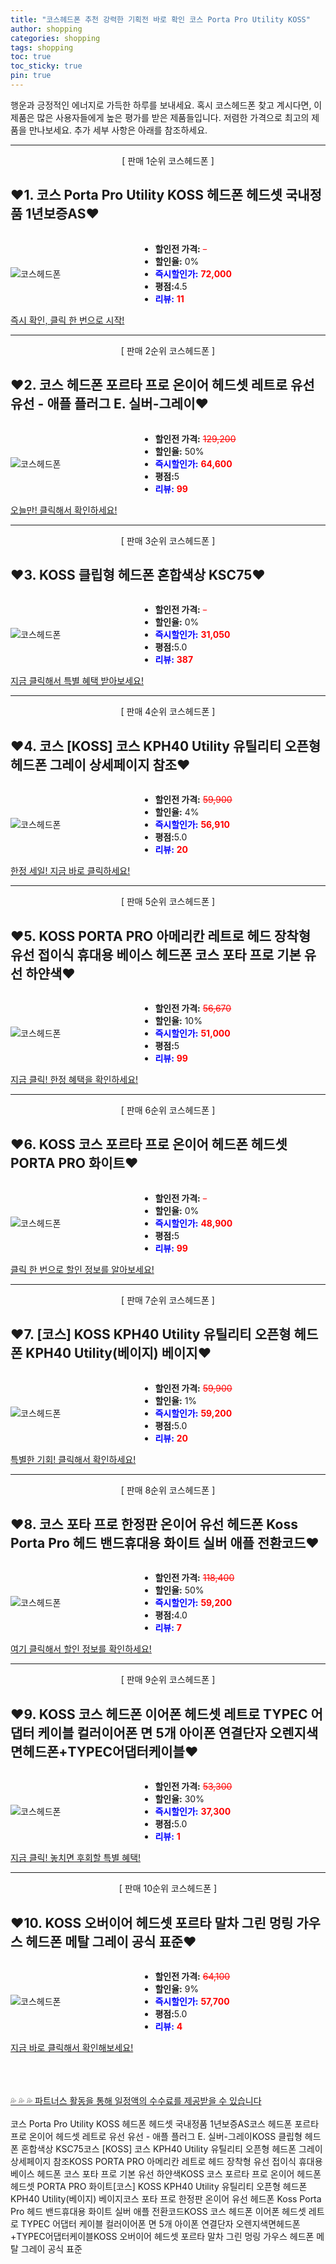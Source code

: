 ```yaml
---
title: "코스헤드폰 추천 강력한 기획전 바로 확인 코스 Porta Pro Utility KOSS"
author: shopping
categories: shopping
tags: shopping
toc: true
toc_sticky: true
pin: true
---
```

행운과 긍정적인 에너지로 가득한 하루를 보내세요. 혹시 코스헤드폰 찾고 계시다면, 이 제품은 많은 사용자들에게 높은 평가를 받은 제품들입니다. 저렴한 가격으로 최고의 제품을 만나보세요. 추가 세부 사항은 아래를 참조하세요.

---
<p class="toplist" style="margin: 0 auto; display: block; width: fit-content;">[ 판매 1순위 코스헤드폰 ]</p>

<h2><strong>❤️1. 코스 Porta Pro Utility KOSS 헤드폰 헤드셋 국내정품 1년보증AS❤️</strong></h2>

<div style="display: flex; align-items: center;">
    <div style="flex: 0.4;">
        <img src="https://thumbnail9.coupangcdn.com/thumbnails/remote/230x230ex/image/vendor_inventory/3a13/555cf40e6791ad9a1493e5e0ed9dee36ae1c969be493be8469df23147417.png" alt="코스헤드폰" style="max-width: 100%;">
    </div>
    <div style="flex: 0.6; margin-left: 10px;">
        <ul>
            <li><strong>할인전 가격:</strong> <del style="color: red;">-</del></li>
            <li><strong>할인율:</strong> 0%</li>
            <li><span style='color:blue'><strong>즉시할인가:</strong></span> <span style='color:red'><strong>72,000</strong></span></li>
            <li><strong>평점:</strong>4.5</li>
            <li><span style='color:blue'><strong>리뷰:</strong></span> <span style='color:red'><strong>11</strong></span></li>
        </ul>
    </div>
</div>
<div class="center">
    <a href="https://William4Davisa.github.io?lptag=AF9450613&subid=githubio&pageKey=7025892016&traceid=V0-153&itemId=17321871645&vendorItemId=90188952489" class="myButton">
        즉시 확인, 클릭 한 번으로 시작!
    </a>
</div>


---
<p class="toplist" style="margin: 0 auto; display: block; width: fit-content;">[ 판매 2순위 코스헤드폰 ]</p>

<h2><strong>❤️2. 코스 헤드폰 포르타 프로 온이어 헤드셋 레트로 유선 유선 - 애플 플러그 E. 실버-그레이❤️</strong></h2>

<div style="display: flex; align-items: center;">
    <div style="flex: 0.4;">
        <img src="https://thumbnail6.coupangcdn.com/thumbnails/remote/230x230ex/image/vendor_inventory/8108/a6abe547a5d156518230bb97f3f8f58b70c033bc423dcad0dcf79ec3f4be.jpg" alt="코스헤드폰" style="max-width: 100%;">
    </div>
    <div style="flex: 0.6; margin-left: 10px;">
        <ul>
            <li><strong>할인전 가격:</strong> <del style="color: red;">129,200</del></li>
            <li><strong>할인율:</strong> 50%</li>
            <li><span style='color:blue'><strong>즉시할인가:</strong></span> <span style='color:red'><strong>64,600</strong></span></li>
            <li><strong>평점:</strong>5</li>
            <li><span style='color:blue'><strong>리뷰:</strong></span> <span style='color:red'><strong>99</strong></span></li>
        </ul>
    </div>
</div>
<div class="center">
    <a href="https://William4Davisa.github.io?lptag=AF9450613&subid=githubio&pageKey=8063437583&traceid=V0-153&itemId=22665863921&vendorItemId=89703811439" class="myButton">
        오늘만! 클릭해서 확인하세요!
    </a>
</div>


---
<p class="toplist" style="margin: 0 auto; display: block; width: fit-content;">[ 판매 3순위 코스헤드폰 ]</p>

<h2><strong>❤️3. KOSS 클립형 헤드폰 혼합색상 KSC75❤️</strong></h2>

<div style="display: flex; align-items: center;">
    <div style="flex: 0.4;">
        <img src="https://thumbnail7.coupangcdn.com/thumbnails/remote/230x230ex/image/vendor_inventory/1c1d/d1f08a3d2488a1a540b58b617546cdf26089f7ef46906b2f1385ab503aa3.jpg" alt="코스헤드폰" style="max-width: 100%;">
    </div>
    <div style="flex: 0.6; margin-left: 10px;">
        <ul>
            <li><strong>할인전 가격:</strong> <del style="color: red;">-</del></li>
            <li><strong>할인율:</strong> 0%</li>
            <li><span style='color:blue'><strong>즉시할인가:</strong></span> <span style='color:red'><strong>31,050</strong></span></li>
            <li><strong>평점:</strong>5.0</li>
            <li><span style='color:blue'><strong>리뷰:</strong></span> <span style='color:red'><strong>387</strong></span></li>
        </ul>
    </div>
</div>
<div class="center">
    <a href="https://William4Davisa.github.io?lptag=AF9450613&subid=githubio&pageKey=1747913359&traceid=V0-153&itemId=2976627093&vendorItemId=4533854065" class="myButton">
        지금 클릭해서 특별 혜택 받아보세요!
    </a>
</div>


---
<p class="toplist" style="margin: 0 auto; display: block; width: fit-content;">[ 판매 4순위 코스헤드폰 ]</p>

<h2><strong>❤️4. 코스 [KOSS] 코스 KPH40 Utility 유틸리티 오픈형 헤드폰 그레이 상세페이지 참조❤️</strong></h2>

<div style="display: flex; align-items: center;">
    <div style="flex: 0.4;">
        <img src="https://thumbnail6.coupangcdn.com/thumbnails/remote/230x230ex/image/vendor_inventory/21d0/c2b7a7380957be6686a2fb8e835095f3c17682d613a0e45fb2d571bf5a94.jpg" alt="코스헤드폰" style="max-width: 100%;">
    </div>
    <div style="flex: 0.6; margin-left: 10px;">
        <ul>
            <li><strong>할인전 가격:</strong> <del style="color: red;">59,900</del></li>
            <li><strong>할인율:</strong> 4%</li>
            <li><span style='color:blue'><strong>즉시할인가:</strong></span> <span style='color:red'><strong>56,910</strong></span></li>
            <li><strong>평점:</strong>5.0</li>
            <li><span style='color:blue'><strong>리뷰:</strong></span> <span style='color:red'><strong>20</strong></span></li>
        </ul>
    </div>
</div>
<div class="center">
    <a href="https://William4Davisa.github.io?lptag=AF9450613&subid=githubio&pageKey=7025686567&traceid=V0-153&itemId=17320643271&vendorItemId=85498619814" class="myButton">
        한정 세일! 지금 바로 클릭하세요!
    </a>
</div>


---
<p class="toplist" style="margin: 0 auto; display: block; width: fit-content;">[ 판매 5순위 코스헤드폰 ]</p>

<h2><strong>❤️5. KOSS PORTA PRO 아메리칸 레트로 헤드 장착형 유선 접이식 휴대용 베이스 헤드폰 코스 포타 프로 기본 유선 하얀색❤️</strong></h2>

<div style="display: flex; align-items: center;">
    <div style="flex: 0.4;">
        <img src="https://thumbnail9.coupangcdn.com/thumbnails/remote/230x230ex/image/vendor_inventory/f89c/eafaf1dad5f2bb8edef21954b8a8f41942e1b3bee6dc14a25064098684ca.png" alt="코스헤드폰" style="max-width: 100%;">
    </div>
    <div style="flex: 0.6; margin-left: 10px;">
        <ul>
            <li><strong>할인전 가격:</strong> <del style="color: red;">56,670</del></li>
            <li><strong>할인율:</strong> 10%</li>
            <li><span style='color:blue'><strong>즉시할인가:</strong></span> <span style='color:red'><strong>51,000</strong></span></li>
            <li><strong>평점:</strong>5</li>
            <li><span style='color:blue'><strong>리뷰:</strong></span> <span style='color:red'><strong>99</strong></span></li>
        </ul>
    </div>
</div>
<div class="center">
    <a href="https://William4Davisa.github.io?lptag=AF9450613&subid=githubio&pageKey=8155330805&traceid=V0-153&itemId=23227044602&vendorItemId=90259513778" class="myButton">
        지금 클릭! 한정 혜택을 확인하세요!
    </a>
</div>


---
<p class="toplist" style="margin: 0 auto; display: block; width: fit-content;">[ 판매 6순위 코스헤드폰 ]</p>

<h2><strong>❤️6. KOSS 코스 포르타 프로 온이어 헤드폰 헤드셋 PORTA PRO 화이트❤️</strong></h2>

<div style="display: flex; align-items: center;">
    <div style="flex: 0.4;">
        <img src="https://thumbnail6.coupangcdn.com/thumbnails/remote/230x230ex/image/vendor_inventory/ba45/ab4832a3d0c8a31b9b92fb61b01496c0d00dcc3db2ba9be3f56ec20fc0e4.jpg" alt="코스헤드폰" style="max-width: 100%;">
    </div>
    <div style="flex: 0.6; margin-left: 10px;">
        <ul>
            <li><strong>할인전 가격:</strong> <del style="color: red;">-</del></li>
            <li><strong>할인율:</strong> 0%</li>
            <li><span style='color:blue'><strong>즉시할인가:</strong></span> <span style='color:red'><strong>48,900</strong></span></li>
            <li><strong>평점:</strong>5</li>
            <li><span style='color:blue'><strong>리뷰:</strong></span> <span style='color:red'><strong>99</strong></span></li>
        </ul>
    </div>
</div>
<div class="center">
    <a href="https://William4Davisa.github.io?lptag=AF9450613&subid=githubio&pageKey=8116231227&traceid=V0-153&itemId=23010264154&vendorItemId=90044104066" class="myButton">
        클릭 한 번으로 할인 정보를 알아보세요!
    </a>
</div>


---
<p class="toplist" style="margin: 0 auto; display: block; width: fit-content;">[ 판매 7순위 코스헤드폰 ]</p>

<h2><strong>❤️7. [코스] KOSS KPH40 Utility 유틸리티 오픈형 헤드폰 KPH40 Utility(베이지) 베이지❤️</strong></h2>

<div style="display: flex; align-items: center;">
    <div style="flex: 0.4;">
        <img src="https://thumbnail9.coupangcdn.com/thumbnails/remote/230x230ex/image/vendor_inventory/b54a/ccc8d3e941f333a1348a9c68f1e8acd926bd54e08d5a3bf480405c255bfb.jpg" alt="코스헤드폰" style="max-width: 100%;">
    </div>
    <div style="flex: 0.6; margin-left: 10px;">
        <ul>
            <li><strong>할인전 가격:</strong> <del style="color: red;">59,900</del></li>
            <li><strong>할인율:</strong> 1%</li>
            <li><span style='color:blue'><strong>즉시할인가:</strong></span> <span style='color:red'><strong>59,200</strong></span></li>
            <li><strong>평점:</strong>5.0</li>
            <li><span style='color:blue'><strong>리뷰:</strong></span> <span style='color:red'><strong>20</strong></span></li>
        </ul>
    </div>
</div>
<div class="center">
    <a href="https://William4Davisa.github.io?lptag=AF9450613&subid=githubio&pageKey=7025686567&traceid=V0-153&itemId=17404530734&vendorItemId=85727315594" class="myButton">
        특별한 기회! 클릭해서 확인하세요!
    </a>
</div>


---
<p class="toplist" style="margin: 0 auto; display: block; width: fit-content;">[ 판매 8순위 코스헤드폰 ]</p>

<h2><strong>❤️8. 코스 포타 프로 한정판 온이어 유선 헤드폰 Koss Porta Pro 헤드 밴드휴대용 화이트 실버 애플 전환코드❤️</strong></h2>

<div style="display: flex; align-items: center;">
    <div style="flex: 0.4;">
        <img src="https://thumbnail8.coupangcdn.com/thumbnails/remote/230x230ex/image/vendor_inventory/bfd7/6fe92b690923fdfc5e4dc71cfee641e6e029db2bc36a70a0305b13675a30.jpg" alt="코스헤드폰" style="max-width: 100%;">
    </div>
    <div style="flex: 0.6; margin-left: 10px;">
        <ul>
            <li><strong>할인전 가격:</strong> <del style="color: red;">118,400</del></li>
            <li><strong>할인율:</strong> 50%</li>
            <li><span style='color:blue'><strong>즉시할인가:</strong></span> <span style='color:red'><strong>59,200</strong></span></li>
            <li><strong>평점:</strong>4.0</li>
            <li><span style='color:blue'><strong>리뷰:</strong></span> <span style='color:red'><strong>7</strong></span></li>
        </ul>
    </div>
</div>
<div class="center">
    <a href="https://William4Davisa.github.io?lptag=AF9450613&subid=githubio&pageKey=7122026042&traceid=V0-153&itemId=17835017553&vendorItemId=89703811448" class="myButton">
        여기 클릭해서 할인 정보를 확인하세요!
    </a>
</div>


---
<p class="toplist" style="margin: 0 auto; display: block; width: fit-content;">[ 판매 9순위 코스헤드폰 ]</p>

<h2><strong>❤️9. KOSS 코스 헤드폰 이어폰 헤드셋 레트로 TYPEC 어댑터 케이블 컬러이어폰 면 5개 아이폰 연결단자 오렌지색면헤드폰+TYPEC어댑터케이블❤️</strong></h2>

<div style="display: flex; align-items: center;">
    <div style="flex: 0.4;">
        <img src="https://thumbnail8.coupangcdn.com/thumbnails/remote/230x230ex/image/vendor_inventory/1562/2a48f1ddb4c5c1e52fc21da13a5defac593f661c8c8be347eb33d600e33c.png" alt="코스헤드폰" style="max-width: 100%;">
    </div>
    <div style="flex: 0.6; margin-left: 10px;">
        <ul>
            <li><strong>할인전 가격:</strong> <del style="color: red;">53,300</del></li>
            <li><strong>할인율:</strong> 30%</li>
            <li><span style='color:blue'><strong>즉시할인가:</strong></span> <span style='color:red'><strong>37,300</strong></span></li>
            <li><strong>평점:</strong>5.0</li>
            <li><span style='color:blue'><strong>리뷰:</strong></span> <span style='color:red'><strong>1</strong></span></li>
        </ul>
    </div>
</div>
<div class="center">
    <a href="https://William4Davisa.github.io?lptag=AF9450613&subid=githubio&pageKey=7421290826&traceid=V0-153&itemId=19251608718&vendorItemId=87027295256" class="myButton">
        지금 클릭! 놓치면 후회할 특별 혜택!
    </a>
</div>


---
<p class="toplist" style="margin: 0 auto; display: block; width: fit-content;">[ 판매 10순위 코스헤드폰 ]</p>

<h2><strong>❤️10. KOSS 오버이어 헤드셋 포르타 말차 그린 멍링 가우스 헤드폰 메탈 그레이 공식 표준❤️</strong></h2>

<div style="display: flex; align-items: center;">
    <div style="flex: 0.4;">
        <img src="https://thumbnail7.coupangcdn.com/thumbnails/remote/230x230ex/image/vendor_inventory/61ca/a83a129e6f38d67dd1de8c14ab2e61079f1db30b575c871e30bc50acc6f2.jpg" alt="코스헤드폰" style="max-width: 100%;">
    </div>
    <div style="flex: 0.6; margin-left: 10px;">
        <ul>
            <li><strong>할인전 가격:</strong> <del style="color: red;">64,100</del></li>
            <li><strong>할인율:</strong> 9%</li>
            <li><span style='color:blue'><strong>즉시할인가:</strong></span> <span style='color:red'><strong>57,700</strong></span></li>
            <li><strong>평점:</strong>5.0</li>
            <li><span style='color:blue'><strong>리뷰:</strong></span> <span style='color:red'><strong>4</strong></span></li>
        </ul>
    </div>
</div>
<div class="center">
    <a href="https://William4Davisa.github.io?lptag=AF9450613&subid=githubio&pageKey=7236242813&traceid=V0-153&itemId=18374320633&vendorItemId=85517729932" class="myButton">
        지금 바로 클릭해서 확인해보세요!
    </a>
</div>

<br><br><br>[💦 💦 💦 파트너스 활동을 통해 일정액의 수수료를 제공받을 수 있습니다](https://link.coupang.com/a/bcpT2c)<br><br>코스 Porta Pro Utility KOSS 헤드폰 헤드셋 국내정품 1년보증AS코스 헤드폰 포르타 프로 온이어 헤드셋 레트로 유선 유선 - 애플 플러그 E. 실버-그레이KOSS 클립형 헤드폰 혼합색상 KSC75코스 [KOSS] 코스 KPH40 Utility 유틸리티 오픈형 헤드폰 그레이 상세페이지 참조KOSS PORTA PRO 아메리칸 레트로 헤드 장착형 유선 접이식 휴대용 베이스 헤드폰 코스 포타 프로 기본 유선 하얀색KOSS 코스 포르타 프로 온이어 헤드폰 헤드셋 PORTA PRO 화이트[코스] KOSS KPH40 Utility 유틸리티 오픈형 헤드폰 KPH40 Utility(베이지) 베이지코스 포타 프로 한정판 온이어 유선 헤드폰 Koss Porta Pro 헤드 밴드휴대용 화이트 실버 애플 전환코드KOSS 코스 헤드폰 이어폰 헤드셋 레트로 TYPEC 어댑터 케이블 컬러이어폰 면 5개 아이폰 연결단자 오렌지색면헤드폰+TYPEC어댑터케이블KOSS 오버이어 헤드셋 포르타 말차 그린 멍링 가우스 헤드폰 메탈 그레이 공식 표준